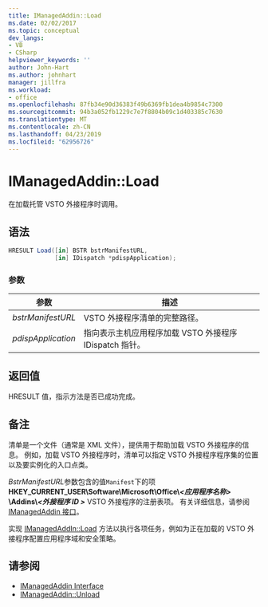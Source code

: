 ```yaml
---
title: IManagedAddin::Load
ms.date: 02/02/2017
ms.topic: conceptual
dev_langs:
- VB
- CSharp
helpviewer_keywords: ''
author: John-Hart
ms.author: johnhart
manager: jillfra
ms.workload:
- office
ms.openlocfilehash: 87fb34e90d36383f49b6369fb1dea4b9854c7300
ms.sourcegitcommit: 94b3a052fb1229c7e7f8804b09c1d403385c7630
ms.translationtype: MT
ms.contentlocale: zh-CN
ms.lasthandoff: 04/23/2019
ms.locfileid: "62956726"
---
```

# <a name="imanagedaddinload"></a>IManagedAddin::Load
  在加载托管 VSTO 外接程序时调用。

## <a name="syntax"></a>语法

```csharp
HRESULT Load([in] BSTR bstrManifestURL,
             [in] IDispatch *pdispApplication);
```

### <a name="parameters"></a>参数

|参数|描述|
|---------------|-----------------|
|*bstrManifestURL*|VSTO 外接程序清单的完整路径。|
|*pdispApplication*|指向表示主机应用程序加载 VSTO 外接程序 IDispatch 指针。|

## <a name="return-value"></a>返回值
 HRESULT 值，指示方法是否已成功完成。

## <a name="remarks"></a>备注
 清单是一个文件（通常是 XML 文件），提供用于帮助加载 VSTO 外接程序的信息。 例如，加载 VSTO 外接程序时，清单可以指定 VSTO 外接程序程序集的位置以及要实例化的入口点类。

 *BstrManifestURL*参数包含的值`Manifest`下的项**HKEY_CURRENT_USER\Software\Microsoft\Office\\_\<应用程序名称>_ \Addins\\_\<外接程序 ID >_**  VSTO 外接程序的注册表项。 有关详细信息，请参阅[IManagedAddin 接口](../vsto/imanagedaddin-interface.md)。

 实现 [IManagedAddIn::Load](../vsto/imanagedaddin-load.md) 方法以执行各项任务，例如为正在加载的 VSTO 外接程序配置应用程序域和安全策略。

## <a name="see-also"></a>请参阅
- [IManagedAddin Interface](../vsto/imanagedaddin-interface.md)
- [IManagedAddin::Unload](../vsto/imanagedaddin-unload.md)
